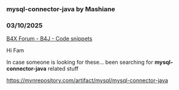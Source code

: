 ### mysql-connector-java by Mashiane
### 03/10/2025
[B4X Forum - B4J - Code snippets](https://www.b4x.com/android/forum/threads/166037/)

Hi Fam  
  
In case someone is looking for these… been searching for **mysql-connector-java** related stuff  
  
<https://mvnrepository.com/artifact/mysql/mysql-connector-java>